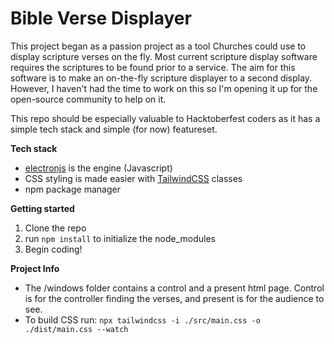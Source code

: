 # Bible Verse Displayer

This project began as a passion project as a tool Churches could use to display scripture verses on the fly.  Most current scripture display software requires the scriptures to be found prior to a service.  The aim for this software is to make an on-the-fly scripture displayer to a second display.  However, I haven't had the time to work on this so I'm opening it up for the open-source community to help on it.  

This repo should be especially valuable to Hacktoberfest coders as it has a simple tech stack and simple (for now) featureset.

**Tech stack**
- [electronjs](https://www.electronjs.org/) is the engine (Javascript)
- CSS styling is made easier with [TailwindCSS](https://tailwindcss.com/docs/installation) classes
- npm package manager


**Getting started**
1. Clone the repo
2. run ```npm install``` to initialize the node_modules
3. Begin coding!

**Project Info**
- The /windows folder contains a control and a present html page.  Control is for the controller finding the verses, and present is for the audience to see.
- To build CSS run: ```npx tailwindcss -i ./src/main.css -o ./dist/main.css --watch```
